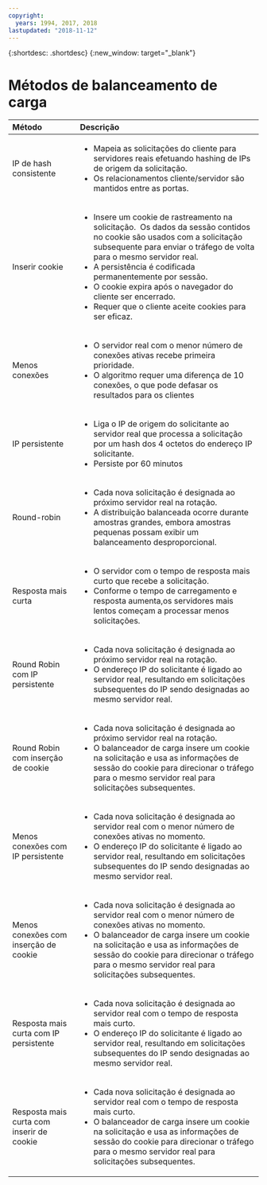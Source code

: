 ```yaml
---
copyright:
  years: 1994, 2017, 2018
lastupdated: "2018-11-12"
---
```


{:shortdesc: .shortdesc}
{:new_window: target="_blank"}

# Métodos de balanceamento de carga

| Método|Descrição|
|:---|:---|
|IP de hash consistente|<ul><li>Mapeia as solicitações do cliente para servidores reais efetuando hashing de IPs de origem da solicitação.</li><li>Os relacionamentos cliente/servidor são mantidos entre as portas.</li></ul>|
|Inserir cookie|<ul><li>Insere um cookie de rastreamento na solicitação.<span style="mso-spacerun:yes">&nbsp; </span>Os dados da sessão contidos no cookie são usados com a solicitação subsequente para enviar o tráfego de volta para o mesmo servidor real.</li><li>A persistência é codificada permanentemente por sessão.</li><li>O cookie expira após o navegador do cliente ser encerrado.</li><li>Requer que o cliente aceite cookies para ser eficaz.</li></ul>|
|Menos conexões|<ul><li>O servidor real com o menor número de conexões ativas recebe primeira prioridade.</li><li>O algoritmo requer uma diferença de 10 conexões, o que pode defasar os resultados para os clientes</li></ul>|
|IP persistente|<ul><li>Liga o IP de origem do solicitante ao servidor real que processa a solicitação por um hash dos 4 octetos do endereço IP solicitante.</li><li>Persiste por 60 minutos</li></ul>|
|Round-robin|<ul><li>Cada nova solicitação é designada ao próximo servidor real na rotação.</li><li>A distribuição balanceada ocorre durante amostras grandes, embora amostras pequenas possam exibir um balanceamento desproporcional.</li></ul>|
|Resposta mais curta|<ul><li>O servidor com o tempo de resposta mais curto que recebe a solicitação.</li><li>Conforme o tempo de carregamento e resposta aumenta,os servidores mais lentos começam a processar menos solicitações.</li></ul>|
|Round Robin com IP persistente|<ul><li>Cada nova solicitação é designada ao próximo servidor real na rotação.</li><li>O endereço IP do solicitante é ligado ao servidor real, resultando em solicitações subsequentes do IP sendo designadas ao mesmo servidor real.</li></ul>|
|Round Robin com inserção de cookie|<ul><li>Cada nova solicitação é designada ao próximo servidor real na rotação.</li><li>O balanceador de carga insere um cookie na solicitação e usa as informações de sessão do cookie para direcionar o tráfego para o mesmo servidor real para solicitações subsequentes.</li></ul>|
|Menos conexões com IP persistente|<ul><li>Cada nova solicitação é designada ao servidor real com o menor número de conexões ativas no momento.</li><li>O endereço IP do solicitante é ligado ao servidor real, resultando em solicitações subsequentes do IP sendo designadas ao mesmo servidor real.</li></ul>|
|Menos conexões com inserção de cookie|<ul><li>Cada nova solicitação é designada ao servidor real com o menor número de conexões ativas no momento.</li><li>O balanceador de carga insere um cookie na solicitação e usa as informações de sessão do cookie para direcionar o tráfego para o mesmo servidor real para solicitações subsequentes.</li></ul>|
|Resposta mais curta com IP persistente|<ul><li>Cada nova solicitação é designada ao servidor real com o tempo de resposta mais curto.</li><li>O endereço IP do solicitante é ligado ao servidor real, resultando em solicitações subsequentes do IP sendo designadas ao mesmo servidor real.</li></ul>|
|Resposta mais curta com inserir de cookie|<ul><li>Cada nova solicitação é designada ao servidor real com o tempo de resposta mais curto.</li><li>O balanceador de carga insere um cookie na solicitação e usa as informações de sessão do cookie para direcionar o tráfego para o mesmo servidor real para solicitações subsequentes.</li></ul>|
